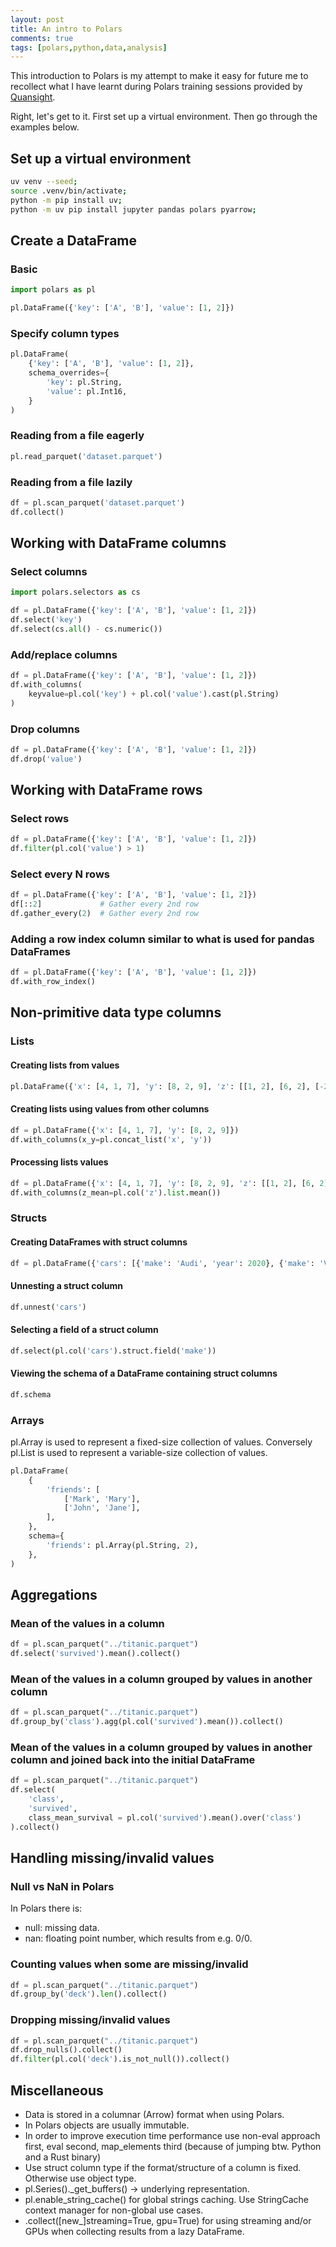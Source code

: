 ```yaml
---
layout: post
title: An intro to Polars
comments: true
tags: [polars,python,data,analysis]
---
```


This introduction to Polars is my attempt to make it easy for future me to recollect what I have learnt during Polars training sessions provided by [Quansight](https://quansight.com/training).

Right, let's get to it. First set up a virtual environment. Then go through the examples below.

## Set up a virtual environment

```bash
uv venv --seed;
source .venv/bin/activate;
python -m pip install uv;
python -m uv pip install jupyter pandas polars pyarrow;
```

## Create a DataFrame

### Basic

```python
import polars as pl

pl.DataFrame({'key': ['A', 'B'], 'value': [1, 2]})
```

### Specify column types

```python
pl.DataFrame(
    {'key': ['A', 'B'], 'value': [1, 2]},
    schema_overrides={
        'key': pl.String,
        'value': pl.Int16,
    }
)
```

### Reading from a file eagerly

```python
pl.read_parquet('dataset.parquet')
```

### Reading from a file lazily

```python
df = pl.scan_parquet('dataset.parquet')
df.collect()
```

## Working with DataFrame columns

### Select columns

```python
import polars.selectors as cs

df = pl.DataFrame({'key': ['A', 'B'], 'value': [1, 2]})
df.select('key')
df.select(cs.all() - cs.numeric())
```

### Add/replace columns

```python
df = pl.DataFrame({'key': ['A', 'B'], 'value': [1, 2]})
df.with_columns(
    keyvalue=pl.col('key') + pl.col('value').cast(pl.String)
)
```

### Drop columns

```python
df = pl.DataFrame({'key': ['A', 'B'], 'value': [1, 2]})
df.drop('value')
```

## Working with DataFrame rows

### Select rows

```python
df = pl.DataFrame({'key': ['A', 'B'], 'value': [1, 2]})
df.filter(pl.col('value') > 1)
```

### Select every N rows

```python
df = pl.DataFrame({'key': ['A', 'B'], 'value': [1, 2]})
df[::2]             # Gather every 2nd row
df.gather_every(2)  # Gather every 2nd row
```

### Adding a row index column similar to what is used for pandas DataFrames

```python
df = pl.DataFrame({'key': ['A', 'B'], 'value': [1, 2]})
df.with_row_index()
```

## Non-primitive data type columns

### Lists

#### Creating lists from values

```python
pl.DataFrame({'x': [4, 1, 7], 'y': [8, 2, 9], 'z': [[1, 2], [6, 2], [-2, 9]]})
```

#### Creating lists using values from other columns

```python
df = pl.DataFrame({'x': [4, 1, 7], 'y': [8, 2, 9]})
df.with_columns(x_y=pl.concat_list('x', 'y'))
```

#### Processing lists values

```python
df = pl.DataFrame({'x': [4, 1, 7], 'y': [8, 2, 9], 'z': [[1, 2], [6, 2], [-2, 9]]})
df.with_columns(z_mean=pl.col('z').list.mean())
```

### Structs

#### Creating DataFrames with struct columns

```python
df = pl.DataFrame({'cars': [{'make': 'Audi', 'year': 2020}, {'make': 'Volkswagen', 'year': 2024}]})
```

#### Unnesting a struct column

```python
df.unnest('cars')
```

#### Selecting a field of a struct column

```python
df.select(pl.col('cars').struct.field('make'))
```

#### Viewing the schema of a DataFrame containing struct columns

```python
df.schema
```

### Arrays

pl.Array is used to represent a fixed-size collection of values. Conversely pl.List is used to represent a variable-size collection of values.

```python
pl.DataFrame(
    {
        'friends': [
            ['Mark', 'Mary'],
            ['John', 'Jane'],
        ],
    },
    schema={
        'friends': pl.Array(pl.String, 2),
    },
)
```

## Aggregations

### Mean of the values in a column

```python
df = pl.scan_parquet("../titanic.parquet")
df.select('survived').mean().collect()
```

### Mean of the values in a column grouped by values in another column

```python
df = pl.scan_parquet("../titanic.parquet")
df.group_by('class').agg(pl.col('survived').mean()).collect()
```

### Mean of the values in a column grouped by values in another column and joined back into the initial DataFrame

```python
df = pl.scan_parquet("../titanic.parquet")
df.select(
    'class',
    'survived',
    class_mean_survival = pl.col('survived').mean().over('class')
).collect()
```

## Handling missing/invalid values

### Null vs NaN in Polars

In Polars there is:
- null: missing data.
- nan: floating point number, which results from e.g. 0/0.

### Counting values when some are missing/invalid

```python
df = pl.scan_parquet("../titanic.parquet")
df.group_by('deck').len().collect()
```

### Dropping missing/invalid values

```python
df = pl.scan_parquet("../titanic.parquet")
df.drop_nulls().collect()
df.filter(pl.col('deck').is_not_null()).collect()
```

## Miscellaneous

- Data is stored in a columnar (Arrow) format when using Polars.
- In Polars objects are usually immutable.
- In order to improve execution time performance use non-eval approach first, eval second, map_elements third (because of jumping btw. Python and a Rust binary)
- Use struct column type if the format/structure of a column is fixed. Otherwise use object type.
- pl.Series()._get_buffers() -> underlying representation.
- pl.enable_string_cache() for global strings caching. Use StringCache context manager for non-global use cases.
- .collect([new_]streaming=True, gpu=True) for using streaming and/or GPUs when collecting results from a lazy DataFrame.
